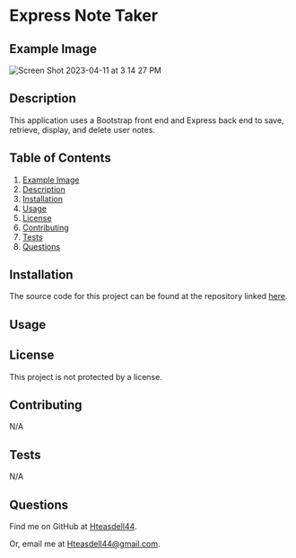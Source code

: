 # Express Note Taker

## Example Image

![Screen Shot 2023-04-11 at 3 14 27 PM](https://user-images.githubusercontent.com/48537443/231266143-09ed9950-1294-491a-9fdc-4fccd81fb032.png)

## Description

This application uses a Bootstrap front end and Express back end to save, retrieve, display, and delete user notes.

## Table of Contents

1. [Example Image](#example-image)
2. [Description](#description)
3. [Installation](#installation)
4. [Usage](#usage)
5. [License](#license)
6. [Contributing](#contributing)
7. [Tests](#tests)
8. [Questions](#questions)

## Installation

The source code for this project can be found at the repository linked [here](https://github.com/Hteasdell44/express-note-taker).

## Usage


## License

This project is not protected by a license.

## Contributing

N/A

## Tests

N/A

## Questions

Find me on GitHub at [Hteasdell44](https://github.com/Hteasdell44).

Or, email me at [Hteasdell44@gmail.com](mailto:Hteasdell44@gmail.com).
